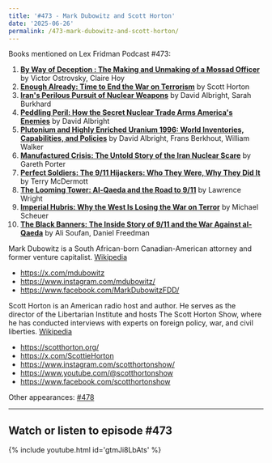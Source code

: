 ```yaml
---
title: '#473 - Mark Dubowitz and Scott Horton'
date: '2025-06-26'
permalink: /473-mark-dubowitz-and-scott-horton/
---
```


Books mentioned on Lex Fridman Podcast #473:

1. <b><a href="https://amzn.to/46e02eZ" target="_blank" rel="sponsored noopener noreferrer">By Way of Deception : The Making and Unmaking of a Mossad Officer</a></b> by Victor Ostrovsky, Claire Hoy
2. <b><a href="https://amzn.to/3HMkGux" target="_blank" rel="sponsored noopener noreferrer">Enough Already: Time to End the War on Terrorism</a></b> by Scott Horton
3. <b><a href="https://amzn.to/4mJWxUq" target="_blank" rel="sponsored noopener noreferrer">Iran's Perilous Pursuit of Nuclear Weapons</a></b> by David Albright, Sarah Burkhard
4. <b><a href="https://amzn.to/46foaxJ" target="_blank" rel="sponsored noopener noreferrer">Peddling Peril: How the Secret Nuclear Trade Arms America's Enemies</a></b> by David Albright
5. <b><a href="https://amzn.to/46a8Zpk" target="_blank" rel="sponsored noopener noreferrer">Plutonium and Highly Enriched Uranium 1996: World Inventories, Capabilities, and Policies</a></b> by David Albright, Frans Berkhout, William Walker
6. <b><a href="https://amzn.to/4pbnHVV" target="_blank" rel="sponsored noopener noreferrer">Manufactured Crisis: The Untold Story of the Iran Nuclear Scare</a></b> by Gareth Porter
7. <b><a href="https://amzn.to/4paSpOZ" target="_blank" rel="sponsored noopener noreferrer">Perfect Soldiers: The 9/11 Hijackers: Who They Were, Why They Did It</a></b> by Terry McDermott
8. <b><a href="https://amzn.to/3V4V7b6" target="_blank" rel="sponsored noopener noreferrer">The Looming Tower: Al-Qaeda and the Road to 9/11</a></b> by Lawrence Wright
9. <b><a href="https://amzn.to/41DQFDU" target="_blank" rel="sponsored noopener noreferrer">Imperial Hubris: Why the West Is Losing the War on Terror</a></b> by Michael Scheuer
10. <b><a href="https://amzn.to/4m2QlWk" target="_blank" rel="sponsored noopener noreferrer">The Black Banners: The Inside Story of 9/11 and the War Against al-Qaeda</a></b> by Ali Soufan, Daniel Freedman

<!--more-->

Mark Dubowitz is a South African-born Canadian-American attorney and former venture capitalist. <a href="https://en.wikipedia.org/wiki/Mark_Dubowitz" target="_blank">Wikipedia</a>

- <a href="https://x.com/mdubowitz" target="_blank">https://x.com/mdubowitz</a>
- <a href="https://www.instagram.com/mdubowitz/" target="_blank">https://www.instagram.com/mdubowitz/</a>
- <a href="https://www.facebook.com/MarkDubowitzFDD/" target="_blank">https://www.facebook.com/MarkDubowitzFDD/</a>

Scott Horton is an American radio host and author. He serves as the director of the Libertarian Institute and hosts The Scott Horton Show, where he has conducted interviews with experts on foreign policy, war, and civil liberties. <a href="https://en.wikipedia.org/wiki/Scott_Horton_(radio_host)" target="_blank">Wikipedia</a>

- <a href="https://scotthorton.org/" target="_blank">https://scotthorton.org/</a>
- <a href="https://x.com/ScottieHorton" target="_blank">https://x.com/ScottieHorton</a>
- <a href="https://www.instagram.com/scotthortonshow/" target="_blank">https://www.instagram.com/scotthortonshow/</a>
- <a href="https://www.youtube.com/@scotthortonshow" target="_blank">https://www.youtube.com/@scotthortonshow</a>
- <a href="https://www.facebook.com/scotthortonshow" target="_blank">https://www.facebook.com/scotthortonshow</a>

Other appearances: [\#478](/478-scott-horton/)

- - - - - -

## Watch or listen to episode #473

{% include youtube.html id='gtmJi8LbAts' %}